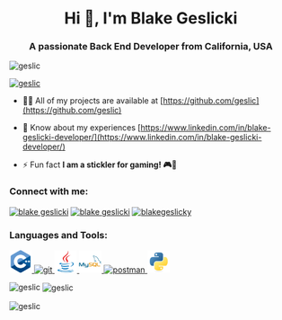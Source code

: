 <h1 align="center">Hi 👋, I'm Blake Geslicki</h1>
<h3 align="center">A passionate Back End Developer from California, USA</h3>

<p align="left"> <img src="https://komarev.com/ghpvc/?username=geslic&label=Profile%20views&color=0e75b6&style=flat" alt="geslic" /> </p>

<p align="left"> <a href="https://github.com/ryo-ma/github-profile-trophy"><img src="https://github-profile-trophy.vercel.app/?username=geslic" alt="geslic" /></a> </p>

- 👨‍💻 All of my projects are available at [https://github.com/geslic](https://github.com/geslic)

- 📄 Know about my experiences [https://www.linkedin.com/in/blake-geslicki-developer/](https://www.linkedin.com/in/blake-geslicki-developer/)

- ⚡ Fun fact **I am a stickler for gaming! 🎮👾**

<h3 align="left">Connect with me:</h3>
<p align="left">
<a href="https://linkedin.com/in/blake geslicki" target="blank"><img align="center" src="https://raw.githubusercontent.com/rahuldkjain/github-profile-readme-generator/master/src/images/icons/Social/linked-in-alt.svg" alt="blake geslicki" height="30" width="40" /></a>
<a href="https://fb.com/blake geslicki" target="blank"><img align="center" src="https://raw.githubusercontent.com/rahuldkjain/github-profile-readme-generator/master/src/images/icons/Social/facebook.svg" alt="blake geslicki" height="30" width="40" /></a>
<a href="https://instagram.com/blakegeslicky" target="blank"><img align="center" src="https://raw.githubusercontent.com/rahuldkjain/github-profile-readme-generator/master/src/images/icons/Social/instagram.svg" alt="blakegeslicky" height="30" width="40" /></a>
</p>

<h3 align="left">Languages and Tools:</h3>
<p align="left"> <a href="https://www.w3schools.com/cpp/" target="_blank" rel="noreferrer"> <img src="https://raw.githubusercontent.com/devicons/devicon/master/icons/cplusplus/cplusplus-original.svg" alt="cplusplus" width="40" height="40"/> </a> <a href="https://git-scm.com/" target="_blank" rel="noreferrer"> <img src="https://www.vectorlogo.zone/logos/git-scm/git-scm-icon.svg" alt="git" width="40" height="40"/> </a> <a href="https://www.java.com" target="_blank" rel="noreferrer"> <img src="https://raw.githubusercontent.com/devicons/devicon/master/icons/java/java-original.svg" alt="java" width="40" height="40"/> </a> <a href="https://www.mysql.com/" target="_blank" rel="noreferrer"> <img src="https://raw.githubusercontent.com/devicons/devicon/master/icons/mysql/mysql-original-wordmark.svg" alt="mysql" width="40" height="40"/> </a> <a href="https://postman.com" target="_blank" rel="noreferrer"> <img src="https://www.vectorlogo.zone/logos/getpostman/getpostman-icon.svg" alt="postman" width="40" height="40"/> </a> <a href="https://www.python.org" target="_blank" rel="noreferrer"> <img src="https://raw.githubusercontent.com/devicons/devicon/master/icons/python/python-original.svg" alt="python" width="40" height="40"/> </a> </p>

<p><img align="left" src="https://github-readme-stats.vercel.app/api/top-langs?username=geslic&show_icons=true&locale=en&layout=compact" alt="geslic" /></p>

<p>&nbsp;<img align="center" src="https://github-readme-stats.vercel.app/api?username=geslic&show_icons=true&locale=en" alt="geslic" /></p>

<p><img align="center" src="https://github-readme-streak-stats.herokuapp.com/?user=geslic&" alt="geslic" /></p>

